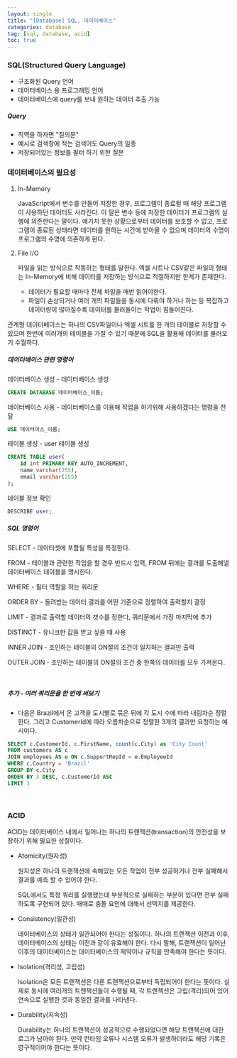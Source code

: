 ```yaml
---
layout: single
title: "[Database] SQL, 데이터베이스"
categories: database
tag: [sql, database, acid]
toc: true
---
```


### SQL(Structured Query Language)

- 구조화된 Query 언어
- 데이터베이스 용 프로그래밍 언어
- 데이터베이스에 query를 보내 원하는 데이터 추출 가능

##### Query

- 직역을 하자면 "질의문"
- 예시로 검색창에 적는 검색어도 Query의 일종
- 저장되어있는 정보를 필터 하기 위한 질문

### **데이터베이스의 필요성**

1. In-Memory

   JavaScript에서 변수를 만들어 저장한 경우, 프로그램이 종료될 때 해당 프로그램이 사용하던 데이터도 사라진다. 이 말은 변수 등에 저장한 데이터가 프로그램의 실행에 의존한다는 말이다. 예기치 못한 상황으로부터 데이터를 보호할 수 없고, 프로그램이 종료된 상태라면 데이터를 원하는 시간에 받아올 수 없으며 데이터의 수명이 프로그램의 수명에 의존하게 된다.

2. File I/O

   파일을 읽는 방식으로 작동하는 형태를 말한다. 엑셀 시트나 CSV같은 파일의 형태는 In-Memory에 비해 데이터를 저장하는 방식으로 적절하지만 한계가 존재한다.

   - 데이터가 필요할 때마다 전체 파일을 매번 읽어야한다.
   - 파일이 손상되거나 여러 개의 파일들을 동시에 다뤄야 하거나 하는 등 복잡하고 데이터량이 많아질수록 데이터를 불러들이는 작업이 힘들어진다.

관계형 데이터베이스는 하나의 CSV파일이나 엑셀 시트를 한 개의 테이블로 저장할 수 있으며 한번에 여러개의 테이블을 가질 수 있기 때문에 SQL을 활용해 데이터를 불러오기 수월하다.

##### **데이터베이스 관련 명령어**

데이터베이스 생성 - 데이터베이스 생성

```sql
CREATE DATABASE 데이터베이스_이름;
```

데이터베이스 사용 - 데이터베이스를 이용해 작업을 하기위해 사용하겠다는 명령을 전달

```sql
USE 데이터이스_이름;
```

테이블 생성 -  user 테이블 생성

```sql
CREATE TABLE user(
	id int PRIMARY KEY AUTO_INCREMENT,
	name varchar(255),
	email varchar(255)
);
```

테이블 정보 확인

```sql
DESCRIBE user;
```

##### **SQL 명령어**

SELECT - 데이터셋에 포함될 특성을 특정한다.

FROM - 테이블과 관련한 작업을 할 경우 반드시 입력, FROM 뒤에는 결과를 도출해낼 데이터베이스 테이블을 명시한다.

WHERE - 필터 역할을 하는 쿼리문

ORDER BY - 돌려받는 데이터 결과를 어떤 기준으로 정렬하여 출력할지 결정

LIMIT - 결과로 출력할 데이터의 갯수를 정한다, 쿼리문에서 가장 마지막에 추가

DISTINCT - 유니크한 값을 받고 싶을 때 사용

INNER JOIN - 조인하는 테이블의 ON절의 조건이 일치하는 결과만 출력

OUTER JOIN - 조인하는 테이블의 ON절의 조건 중 한쪽의 데이터를 모두 가져온다.

<br>

##### **추가 - 여러 쿼리문을 한 번에 써보기**

- 다음은 Brazil에서 온 고객을 도시별로 묶은 뒤에 각 도시 수에 따라 내림차순 정렬한다. 그리고 CustomerId에 따라 오름차순으로 정렬한 3개의 결과만 요청하는 예시이다.

```sql
SELECT c.CustomerId, c.FirstName, count(c.City) as 'City Count'
FROM customers AS c
JOIN employees AS e ON c.SupportRepId = e.EmployeeId
WHERE c.Country = 'Brazil'
GROUP BY c.City
ORDER BY 3 DESC, c.CustomerId ASC
LIMIT 3
```

<br>

### ACID

ACID는 데이터베이스 내에서 일어나는 하나의 트랜잭션(transaction)의 안전성을 보장하기 위해 필요한 성질이다.

- Atomicity(원자성)

  원자성은 하나의 트랜잭션에 속해있는 모든 작업이 전부 성공하거나 전부 실패해서 결과를 예측 할 수 있어야 한다.

  SQL에서도 특정 쿼리를 실행했는데 부분적으로 실패하는 부분이 있다면 전부 실패하도록 구현되어 있다. 때때로 충돌 요인에 대해서 선택지를 제공한다.

- Consistency(일관성)

  데이터베이스의 상태가 일관되어야 한다는 성질이다. 하나의 트랜잭션 이전과 이후, 데이터베이스의 상태는 이전과 같이 유효해야 한다. 다시 말해, 트랜잭션이 일어난 이후의 데이터베이스는 데이터베이스의 제약이나 규칙을 만족해야 한다는 뜻이다.

- Isolation(격리성, 고립성)

  Isolation은 모든 트랜잭션은 다른 트랜잭션으로부터 독립되어야 한다는 뜻이다. 실제로 동시에 여러개의 트랜잭션들이 수행될 때, 각 트랜젝션은 고립(격리)되어 있어 연속으로 실행한 것과 동일한 결과를 나타낸다.

- Durability(지속성)

  Durability는 하나의 트랜잭션이 성공적으로 수행되었다면 해당 트랜잭션에 대한 로그가 남아야 된다. 만약 런타임 오류나 시스템 오류가 발생하더라도 해당 기록은 영구적이어야 한다는 뜻이다.